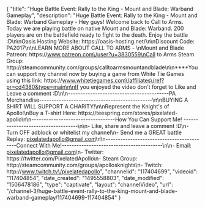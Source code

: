 {
    "title": "Huge Battle Event: Rally to the King - Mount and Blade: Warband Gameplay",
    "description": "Huge Battle Event: Rally to the King - Mount and Blade: Warband Gameplay - Hey guys!  Welcome back to Call to Arms.  Today we are playing battle on native Mount and Blade: Warband.  200 players are on the battlefield ready to fight to the death.  Enjoy the battle :D\n\nOasis Hosting Website: https:\/\/oasis-hosting.net\/\n\nDiscount Code: PA2017\n\nLEARN MORE ABOUT CALL TO ARMS - \nMount and Blade Patreon: https:\/\/www.patreon.com\/user?u=3830559\nCall to Arms Steam Group: http:\/\/steamcommunity.com\/groups\/calltoarmsmountandblade\n\n****You can support my channel now by buying a game from White Tie Games using this link: https:\/\/www.whitetiegames.com\/affiliates\/ref?pr=cd4380&type=main\n\nIf you enjoyed the video don't forget to Like and Leave a comment :D\n\n-----------------------------------------PA Merchandise----------------------------------------------\n\nBUYING A SHIRT WILL SUPPORT A CHARITY!\n\nRepresent the Knight's of Apollo!\nBuy a T-shirt Here: https:\/\/teespring.com\/stores\/pixelated-apollo\n\n----------------------------------How You Can Support Me! -----------------------------------\n\n- Like, share and leave a comment :D\n- Turn OFF adblock or whitelist my channel\n- Send me a GREAT battle Replay: pixelatedapollo@gmail.com\n\n------------------------------------------Connect With Me!-----------------------------------------\n\n- Email: pixelatedapollo@gmail.com\n- Twitter: https:\/\/twitter.com\/PixelatedApollo\n- Steam Group:  http:\/\/steamcommunity.com\/groups\/apollosknights\n- Twitch: http:\/\/www.twitch.tv\/pixelatedapollo",
    "channelid": "117404699",
    "videoid": "117404854",
    "date_created": "1495558803",
    "date_modified": "1506478186",
    "type": "captivate",
    "layout": "channelVideo",
    "url": "\/channel-3\/huge-battle-event-rally-to-the-king-mount-and-blade-warband-gameplay\/117404699-117404854"
}